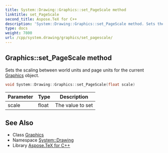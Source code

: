 ```yaml
---
title: System::Drawing::Graphics::set_PageScale method
linktitle: set_PageScale
second_title: Aspose.TeX for C++
description: 'System::Drawing::Graphics::set_PageScale method. Sets the scaling between world units and page units for the current Graphics object in C++.'
type: docs
weight: 7800
url: /cpp/system.drawing/graphics/set_pagescale/
---
```

## Graphics::set_PageScale method


Sets the scaling between world units and page units for the current [Graphics](../) object.

```cpp
void System::Drawing::Graphics::set_PageScale(float scale)
```


| Parameter | Type | Description |
| --- | --- | --- |
| scale | float | The value to set |

## See Also

* Class [Graphics](../)
* Namespace [System::Drawing](../../)
* Library [Aspose.TeX for C++](../../../)

